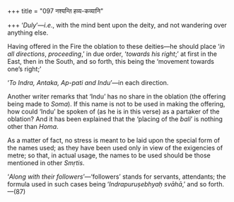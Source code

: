 +++
title = "097 नश्यन्ति हव्य-कव्यानि"

+++
‘*Duly*’—*i.e*., with the mind bent upon the deity, and not wandering
over anything else.

Having offered in the Fire the oblation to these deities—he should place
‘*in all directions*, *proceeding*,’ in due order, ‘*towards his
right*;’ at first in the East, then in the South, and so forth, this
being the ‘movement towards one’s right;’

‘*To* *Indra, Antaka, Ap-pati and Indu*’—in each direction.

Another writer remarks that ‘Indu’ has no share in the oblation (the
offering being made to *Soma*). If this name is not to be used in making
the offering, how could ‘Indu’ be spoken of (as he is in this verse) as
a partaker of the oblation? And it has been explained that the ‘placing
of the *bali*’ is nothing other than *Homa*.

As a matter of fact, no stress is meant to be laid upon the special form
of the names used; as they have been used only in view of the exigencies
of metre; so that, in actual usage, the names to be used should be those
mentioned in other *Smṛtis*.

‘*Along with their followers*’—‘followers’ stands for servants,
attendants; the formula used in such cases being ‘*Indrapuruṣebhyaḥ
svāhā*,’ and so forth.—(87)


